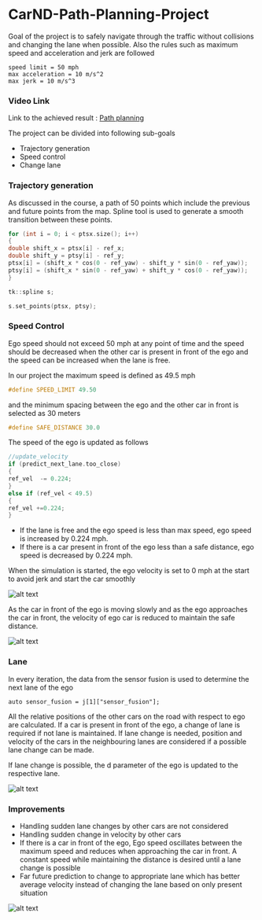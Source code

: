 # CarND-Path-Planning-Project

[gif_smooth_start]: ./output/smooth_start.gif "Smooth start"
[gif_lane_change]: ./output/lane_change.gif "Lane change"
[gif_deccelerate]: ./output/decelerate.gif "Deceleration"
[gif_speed_oscillate]: ./output/speed_oscillate.gif "speed oscillation"


Goal of the project is to safely navigate through the traffic without collisions and changing the lane when possible. Also the rules such as maximum speed and acceleration and jerk are followed

```
speed limit = 50 mph
max acceleration = 10 m/s^2
max jerk = 10 m/s^3
```

### **Video Link**
Link to the achieved result : [Path planning](<https://youtu.be/zlmjbI2riw0>)

The project can be divided into following sub-goals

* Trajectory generation
* Speed control
* Change lane

### **Trajectory generation**

As discussed in the course, a path of 50 points which include the previous and future points from the map. Spline tool is used to generate a smooth transition between these points.

``` c++
for (int i = 0; i < ptsx.size(); i++) 
{
double shift_x = ptsx[i] - ref_x;
double shift_y = ptsy[i] - ref_y;
ptsx[i] = (shift_x * cos(0 - ref_yaw) - shift_y * sin(0 - ref_yaw));
ptsy[i] = (shift_x * sin(0 - ref_yaw) + shift_y * cos(0 - ref_yaw));
}

tk::spline s;

s.set_points(ptsx, ptsy);
```

### **Speed Control**

Ego speed should not exceed 50 mph at any point of time and the speed should be decreased when the other car is present in front of the ego and the speed can be increased when the lane is free.

In our project the maximum speed is defined as 49.5 mph

``` c++
#define SPEED_LIMIT 49.50
```

and the minimum spacing between the ego and the other car in front is selected as 30 meters

``` c++
#define SAFE_DISTANCE 30.0
```

The speed of the ego is updated as follows
``` c++
//update_velocity
if (predict_next_lane.too_close)
{
ref_vel  -= 0.224; 
}
else if (ref_vel < 49.5)
{
ref_vel +=0.224;
}
```

* If the lane is free and the ego speed is less than max speed, ego speed is increased by 0.224 mph.
* If there is a car present in front of the ego less than a safe distance, ego speed is decreased by 0.224 mph.

When the simulation is started, the ego velocity is set to 0 mph at the start to avoid jerk and start the car smoothly

![alt text][gif_smooth_start]

As the car in front of the ego is moving slowly and as the ego approaches the car in front, the velocity of ego car is reduced to maintain the safe distance.

![alt text][gif_deccelerate]


### **Lane**

In every iteration, the data from the sensor fusion is used to determine the next lane of the ego

``` c+++
auto sensor_fusion = j[1]["sensor_fusion"];
```
All the relative positions of the other cars on the road with respect to ego are calculated. If a car is present in front of the ego, a change of lane is required if not lane is maintained. If lane change is needed, position and velocity of the cars in the neighbouring lanes are considered if a possible lane change can be made.

If lane change is possible, the d parameter of the ego is updated to the respective lane.

![alt text][gif_lane_change]

### **Improvements**

* Handling sudden lane changes by other cars are not considered
* Handling sudden change in velocity by other cars
* If there is a car in front of the ego, Ego speed oscillates between the maximum speed and reduces when approaching the car in front. A constant speed while maintaining the distance is desired until a lane change is possible
* Far future prediction to change to appropriate lane which has better average velocity instead of changing the lane based on only present situation

![alt text][gif_speed_oscillate]
